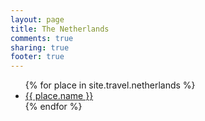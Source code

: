 ```yaml
---
layout: page
title: The Netherlands
comments: true
sharing: true
footer: true
---
```

<ul>
  {% for place in site.travel.netherlands %}
    <li><a href="{{ root_url }}/travel/netherlands/{{ place.url }}">{{ place.name }}</a></li>
  {% endfor %}
</ul>